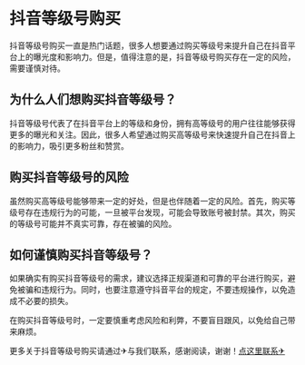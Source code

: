 # 抖音等级号购买

抖音等级号购买一直是热门话题，很多人想要通过购买等级号来提升自己在抖音平台上的曝光度和影响力。但是，值得注意的是，抖音等级号购买存在一定的风险，需要谨慎对待。

## 为什么人们想购买抖音等级号？

抖音等级号代表了在抖音平台上的等级和身份，拥有高等级号的用户往往能够获得更多的曝光和关注。因此，很多人希望通过购买高等级号来快速提升自己在抖音上的影响力，吸引更多粉丝和赞赏。

## 购买抖音等级号的风险

虽然购买高等级号能够带来一定的好处，但是也伴随着一定的风险。首先，购买等级号存在违规行为的可能，一旦被平台发现，可能会导致账号被封禁。其次，购买的等级号可能并不真实可靠，存在被骗的风险。

## 如何谨慎购买抖音等级号？

如果确实有购买抖音等级号的需求，建议选择正规渠道和可靠的平台进行购买，避免被骗和违规行为。同时，也要注意遵守抖音平台的规定，不要违规操作，以免造成不必要的损失。

在购买抖音等级号时，一定要慎重考虑风险和利弊，不要盲目跟风，以免给自己带来麻烦。

更多关于抖音等级号购买请通过✈与我们联系，感谢阅读，谢谢！[点这里联系✈](https://k02.cc)